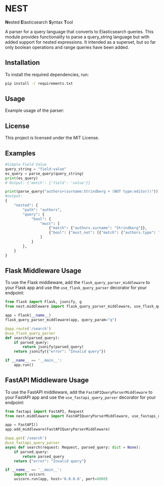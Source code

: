 # NEST

**N**ested **E**lasticsearch **S**yntax **T**ool

A parser for a query language that converts to Elasticsearch queries. This module provides functionality to parse a query_string language but with added support for nested expressions. It intended as a superset, but so far only boolean operations and range queries have been added. 

## Installation

To install the required dependencies, run:

```bash
pip install -r requirements.txt
```

## Usage
Example usage of the parser:

## License
This project is licensed under the MIT License.

## Examples
```python
#Simple Field Value
query_string = "field:value"
es_query = parse_query(query_string)
print(es_query)
# Output: {'match': {'field': 'value'}}

print(parse_query("authors>(surname:Strindberg + (NOT type:editor))"))
#output:
{
    "nested": {
        "path": "authors",
        "query": {
            "bool": {
                "must": [
                    {"match": {"authors.surname": "Strindberg"}},
                    {"bool": {"must_not": [{"match": {"authors.type": "editor"}}]}},
                ]
            }
        },
    }
}
```

## Flask Middleware Usage

To use the Flask middleware, add the `flask_query_parser_middleware` to your Flask app and use the `use_flask_query_parser` decorator for your endpoint:

```python
from flask import Flask, jsonify, g
from nest.middleware import flask_query_parser_middleware, use_flask_query_parser

app = Flask(__name__)
flask_query_parser_middleware(app, query_param="q")

@app.route('/search')
@use_flask_query_parser
def search(parsed_query):
    if parsed_query:
        return jsonify(parsed_query)
    return jsonify({"error": "Invalid query"})

if __name__ == '__main__':
    app.run()
```

## FastAPI Middleware Usage

To use the FastAPI middleware, add the `FastAPIQueryParserMiddleware` to your FastAPI app and use the `use_fastapi_query_parser` decorator for your endpoint:

```python
from fastapi import FastAPI, Request
from nest.middleware import FastAPIQueryParserMiddleware, use_fastapi_query_parser

app = FastAPI()
app.add_middleware(FastAPIQueryParserMiddleware)

@app.get('/search')
@use_fastapi_query_parser
async def search(request: Request, parsed_query: dict = None):
    if parsed_query:
        return parsed_query
    return {"error": "Invalid query"}

if __name__ == '__main__':
    import uvicorn
    uvicorn.run(app, host='0.0.0.0', port=8000)
```
